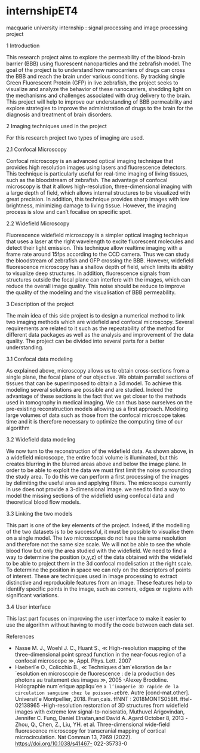 # internshipET4
macquarie university internship : signal processing and image processing project 

1 Introduction

This research project aims to explore the permeability of the blood-brain barrier (BBB) using fluorescent nanoparticles and the zebrafish model. The goal of the project is to understand how nanocarriers
of drugs can cross the BBB and reach the brain under various conditions. By tracking single Green
Fluorescent Protein (GFP) in live zebrafish, the project seeks to visualize and analyze the behavior
of these nanocarriers, shedding light on the mechanisms and challenges associated with drug delivery
to the brain. This project will help to improve our understanding of BBB permeability and explore
strategies to improve the administration of drugs to the brain for the diagnosis and treatment of brain
disorders.

2 Imaging techniques used in the project

For this research project two types of imaging are used.

2.1 Confocal Microscopy

Confocal microscopy is an advanced optical imaging technique that provides high resolution images
using lasers and fluorescence detectors. This technique is particularly useful for real-time imaging of
living tissues, such as the bloodstream of zebrafish. The advantage of confocal microscopy is that it
allows high-resolution, three-dimensional imaging with a large depth of field, which allows internal
structures to be visualized with great precision. In addition, this technique provides sharp images with
low brightness, minimizing damage to living tissue. However, the imaging process is slow and can’t
focalise on specific spot.

2.2 Widefield Microscopy

Fluorescence widefield microscopy is a simpler optical imaging technique that uses a laser at the right
wavelength to excite fluorescent molecules and detect their light emission. This technique allow realtime imaging with a frame rate around 15fps according to the CCD camera. Thus we can study the
bloodstream of zebrafish and GFP crossing the BBB. However, widefield fluorescence microscopy has
a shallow depth of field, which limits its ability to visualize deep structures. In addition, fluorescence
signals from structures outside the focal plane can interfere with the images, which can reduce the
overall image quality. This noise should be reduce to improve the quality of the modeling and the
visualisation of BBB permeability.

3 Description of the project

The main idea of this side project is to design a numerical method to link two imaging methods which
are widefield and confocal microscopy. Several requirements are related to it such as the repeatability
of the method for different data packages as well as the analysis and improvement of the data quality.
The project can be divided into several parts for a better understanding.

3.1 Confocal data modeling

As explained above, microscopy allows us to obtain cross-sections from a single plane, the focal plane
of our objective. We obtain parrallel sections of tissues that can be superimposed to obtain a 3d model.
To achieve this modeling several solutions are possible and are studied. Indeed the advantage of these
sections is the fact that we get closer to the methods used in tomogrophy in medical imaging. We can
thus base ourselves on the pre-existing reconstruction models allowing us a first approach. Modeling
large volumes of data such as those from the confocal microscope takes time and it is therefore necessary
to optimize the computing time of our algorithm

3.2 Widefield data modeling


We now turn to the reconstruction of the widefield data. As shown above, in a widefield microscope,
the entire focal volume is illuminated, but this creates blurring in the blurred areas above and below
the image plane. In order to be able to exploit the data we must first limit the noise surrounding the
study area. To do this we can perform a first processing of the images by delimiting the useful area
and applying filters. The microscope currently in use does not provide a 3-dimensional image. we need
to find a way to model the missing sections of the widefield using confocal data and theoretical blood
flow models.

3.3 Linking the two models

This part is one of the key elements of the project. Indeed, if the modelling of the two datasets is to be
successful, it must be possible to visualise them on a single model. The two microscopes do not have the
same resolution and therefore not the same size scale. We will not be able to see the whole blood flow
but only the area studied with the widefield. We need to find a way to determine the position (x,y,z)
of the data obtained with the widefield to be able to project them in the 3d confocal modelisation at
the right scale. To determine the position in space we can rely on the descriptors of points of interest.
These are techniques used in image processing to extract distinctive and reproducible features from an
image. These features help to identify specific points in the image, such as corners, edges or regions
with significant variations.

3.4 User interface

This last part focuses on improving the user interface to make it easier to use the algorithm without
having to modify the code between each data set.


References
- Nasse M. J., Woehl J. C., Huant S., ≪ High-resolution mapping of the three-dimensional point spread
function in the near-focus region of a confocal microscope ≫, Appl. Phys. Lett. 2007
- Haeberl´e O., Colicchio B., ≪ Techniques d’am´elioration de la r´esolution en microscopie de fluorescence : de la production des photons au traitement des images ≫, 2005
-Alexey Brodoline. Holographie num´erique appliqu´ee `a l’imagerie 3D rapide de la circulation sanguine chez le poisson-z`ebre. Autre [cond-mat.other]. Universit´e Montpellier, 2018. Fran¸cais. ffNNT :
2018MONTS058ff. fftel-02138965
-High-resolution restoration of 3D structures from widefield images with extreme low signal-to-noiseratio, Muthuvel Arigovindan, Jennifer C. Fung, Daniel Elnatan,and David A. Agard October 8, 2013
-Zhou, Q., Chen, Z., Liu, YH. et al. Three-dimensional wide-field fluorescence microscopy for transcranial mapping of cortical microcirculation. Nat Commun 13, 7969 (2022). https://doi.org/10.1038/s41467-
022-35733-0
